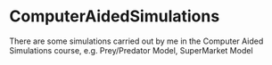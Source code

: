 # ComputerAidedSimulations
There are some simulations carried out by me in the Computer Aided Simulations course, e.g. Prey/Predator Model, SuperMarket Model
